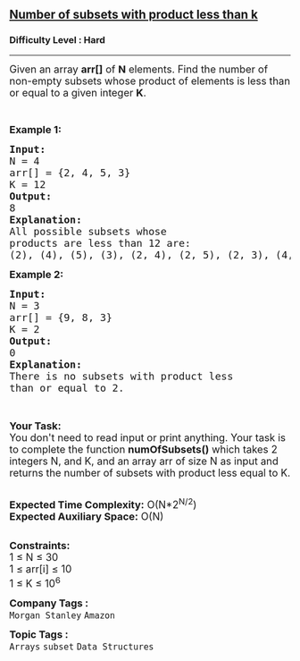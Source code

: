 <h2><a href="https://www.geeksforgeeks.org/problems/number-of-subsets-with-product-less-than-k/1?page=1&difficulty=Hard&sortBy=difficulty">Number of subsets with product less than k</a></h2><h3>Difficulty Level : Hard</h3><hr><div class="problems_problem_content__Xm_eO"><p><span style="font-size:18px">Given an array <strong>arr[]</strong> of <strong>N</strong> elements. Find the number of non-empty subsets whose product of elements is less than or equal to a given integer <strong>K</strong>. </span></p>

<p>&nbsp;</p>

<p><span style="font-size:18px"><strong>Example 1:</strong></span></p>

<pre><span style="font-size:18px"><strong>Input:
</strong>N = 4
arr[] = {2, 4, 5, 3}
K = 12
<strong>Output:
</strong>8
<strong>Explanation:</strong>
All possible subsets whose 
products are less than 12 are:
(2), (4), (5), (3), (2, 4), (2, 5), (2, 3), (4, 3)</span></pre>

<div><span style="font-size:18px"><strong>Example 2:</strong></span></div>

<pre><span style="font-size:18px"><strong>Input:
</strong>N = 3
arr[] = {9, 8, 3}
K = 2 
<strong>Output:</strong>
0</span>
<span style="font-size:18px"><strong>Explanation:</strong>
There is no subsets with product less
than or equal to 2.</span>

</pre>

<p><br>
<span style="font-size:18px"><strong>Your Task:&nbsp;&nbsp;</strong><br>
You don't need to read input or print anything. Your task is to complete the function <strong>numOfSubsets()</strong>&nbsp;which takes 2 integers N, and K, and an array arr of size N as input and returns the number of subsets with product less equal to K.</span></p>

<p><br>
<span style="font-size:18px"><strong>Expected Time Complexity:</strong> O(N*2<sup>N/2</sup>)<br>
<strong>Expected Auxiliary Space:</strong> O(N)</span></p>

<p><br>
<span style="font-size:18px"><strong>Constraints:</strong><br>
1 ≤ N ≤ 30<br>
1 ≤ arr[i] ≤ 10<br>
1 ≤ K ≤ 10<sup>6</sup></span></p>
</div><p><span style=font-size:18px><strong>Company Tags : </strong><br><code>Morgan Stanley</code>&nbsp;<code>Amazon</code>&nbsp;<br><p><span style=font-size:18px><strong>Topic Tags : </strong><br><code>Arrays</code>&nbsp;<code>subset</code>&nbsp;<code>Data Structures</code>&nbsp;